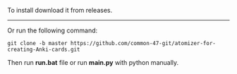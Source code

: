 
To install download it from releases.

---

Or run the following command:

`git clone -b master https://github.com/common-47-git/atomizer-for-creating-Anki-cards.git`

Then run **run.bat** file or run **main.py** with python manually.

